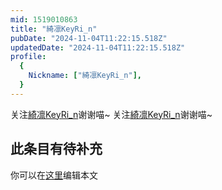 ```yaml
---
mid: 1519010863
title: "綺凛KeyRi_n"
pubDate: "2024-11-04T11:22:15.518Z"
updatedDate: "2024-11-04T11:22:15.518Z"
profile:
  {
    Nickname: ["綺凛KeyRi_n"],
  }
---
```


关注[綺凛KeyRi_n](https://space.bilibili.com/1519010863)谢谢喵~ 关注[綺凛KeyRi_n](https://space.bilibili.com/1519010863)谢谢喵~

## 此条目有待补充
你可以在[这里](https://github.com/Yuhanawa/VTuber.ICU/edit/master/src/content/v/綺凛KeyRi_n/index.md)编辑本文
